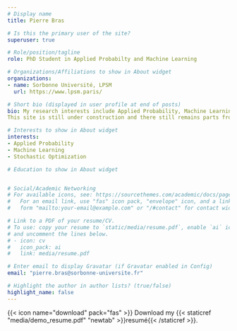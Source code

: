 ```yaml
---
# Display name
title: Pierre Bras

# Is this the primary user of the site?
superuser: true

# Role/position/tagline
role: PhD Student in Applied Probabilty and Machine Learning

# Organizations/Affiliations to show in About widget
organizations:
- name: Sorbonne Université, LPSM
  url: https://www.lpsm.paris/

# Short bio (displayed in user profile at end of posts)
bio: My research interests include Applied Probability, Machine Learning, Stochastic Optimization, Stochastic Calculus and Mathematical Finance.
This site is still under construction and there still remains parts from the example site.

# Interests to show in About widget
interests:
- Applied Probability
- Machine Learning
- Stochastic Optimization

# Education to show in About widget


# Social/Academic Networking
# For available icons, see: https://sourcethemes.com/academic/docs/page-builder/#icons
#   For an email link, use "fas" icon pack, "envelope" icon, and a link in the
#   form "mailto:your-email@example.com" or "/#contact" for contact widget.

# Link to a PDF of your resume/CV.
# To use: copy your resume to `static/media/resume.pdf`, enable `ai` icons in `params.toml`, 
# and uncomment the lines below.
# - icon: cv
#   icon_pack: ai
#   link: media/resume.pdf

# Enter email to display Gravatar (if Gravatar enabled in Config)
email: "pierre.bras@sorbonne-universite.fr"

# Highlight the author in author lists? (true/false)
highlight_name: false
---
```


{{< icon name="download" pack="fas" >}} Download my {{< staticref "media/demo_resume.pdf" "newtab" >}}resumé{{< /staticref >}}.
